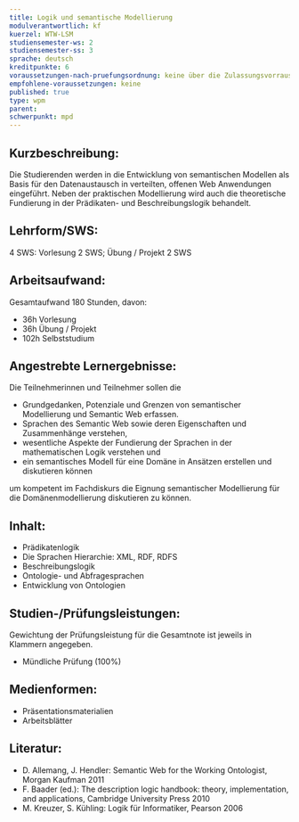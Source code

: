 ```yaml
---
title: Logik und semantische Modellierung
modulverantwortlich: kf
kuerzel: WTW-LSM
studiensemester-ws: 2
studiensemester-ss: 3
sprache: deutsch
kreditpunkte: 6
voraussetzungen-nach-pruefungsordnung: keine über die Zulassungsvorrausetzungen zum Studium hinausgehenden
empfohlene-voraussetzungen: keine
published: true
type: wpm
parent: 
schwerpunkt: mpd
---
```


## Kurzbeschreibung:
Die Studierenden werden in die Entwicklung von semantischen Modellen als Basis für den Datenaustausch in verteilten, offenen Web Anwendungen eingeführt. Neben der praktischen Modellierung wird auch die theoretische Fundierung in der Prädikaten- und Beschreibungslogik behandelt.

## Lehrform/SWS: 
4 SWS: Vorlesung 2 SWS; Übung / Projekt 2 SWS

## Arbeitsaufwand: 
Gesamtaufwand 180 Stunden, davon:
- 36h Vorlesung 
- 36h Übung / Projekt
- 102h Selbststudium 

## Angestrebte Lernergebnisse:
Die Teilnehmerinnen und Teilnehmer sollen die
- Grundgedanken, Potenziale und Grenzen von semantischer Modellierung und Semantic Web erfassen.
- Sprachen des Semantic Web sowie deren Eigenschaften und Zusammenhänge verstehen,
- wesentliche Aspekte der Fundierung der Sprachen in der mathematischen Logik verstehen und
- ein semantisches Modell für eine Domäne in Ansätzen erstellen und diskutieren können

um kompetent im Fachdiskurs die Eignung semantischer Modellierung für die Domänenmodellierung diskutieren zu können.

## Inhalt:
- Prädikatenlogik 
- Die Sprachen Hierarchie: XML, RDF, RDFS 
- Beschreibungslogik 
- Ontologie- und Abfragesprachen 
- Entwicklung von Ontologien 

## Studien-/Prüfungsleistungen:
Gewichtung der Prüfungsleistung für die Gesamtnote ist jeweils in Klammern angegeben.
- Mündliche Prüfung (100%)

## Medienformen:
* Präsentationsmaterialien
* Arbeitsblätter

## Literatur:
- D. Allemang, J. Hendler: Semantic Web for the Working Ontologist, Morgan Kaufman 2011
- F. Baader (ed.): The description logic handbook: theory, implementation, and applications, Cambridge University Press 2010
- M. Kreuzer, S. Kühling: Logik für Informatiker, Pearson 2006 
